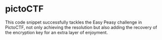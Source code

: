 # pictoCTF
This code snippet successfully tackles the Easy Peasy challenge in PictoCTF, not only achieving the resolution but also adding the recovery of the encryption key for an extra layer of enjoyment.
